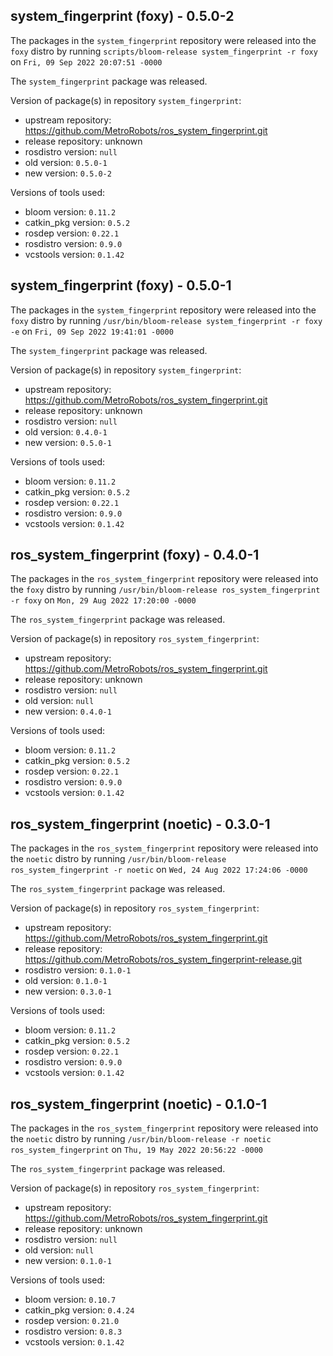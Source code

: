 ## system_fingerprint (foxy) - 0.5.0-2

The packages in the `system_fingerprint` repository were released into the `foxy` distro by running `scripts/bloom-release system_fingerprint -r foxy` on `Fri, 09 Sep 2022 20:07:51 -0000`

The `system_fingerprint` package was released.

Version of package(s) in repository `system_fingerprint`:

- upstream repository: https://github.com/MetroRobots/ros_system_fingerprint.git
- release repository: unknown
- rosdistro version: `null`
- old version: `0.5.0-1`
- new version: `0.5.0-2`

Versions of tools used:

- bloom version: `0.11.2`
- catkin_pkg version: `0.5.2`
- rosdep version: `0.22.1`
- rosdistro version: `0.9.0`
- vcstools version: `0.1.42`


## system_fingerprint (foxy) - 0.5.0-1

The packages in the `system_fingerprint` repository were released into the `foxy` distro by running `/usr/bin/bloom-release system_fingerprint -r foxy -e` on `Fri, 09 Sep 2022 19:41:01 -0000`

The `system_fingerprint` package was released.

Version of package(s) in repository `system_fingerprint`:

- upstream repository: https://github.com/MetroRobots/ros_system_fingerprint.git
- release repository: unknown
- rosdistro version: `null`
- old version: `0.4.0-1`
- new version: `0.5.0-1`

Versions of tools used:

- bloom version: `0.11.2`
- catkin_pkg version: `0.5.2`
- rosdep version: `0.22.1`
- rosdistro version: `0.9.0`
- vcstools version: `0.1.42`


## ros_system_fingerprint (foxy) - 0.4.0-1

The packages in the `ros_system_fingerprint` repository were released into the `foxy` distro by running `/usr/bin/bloom-release ros_system_fingerprint -r foxy` on `Mon, 29 Aug 2022 17:20:00 -0000`

The `ros_system_fingerprint` package was released.

Version of package(s) in repository `ros_system_fingerprint`:

- upstream repository: https://github.com/MetroRobots/ros_system_fingerprint.git
- release repository: unknown
- rosdistro version: `null`
- old version: `null`
- new version: `0.4.0-1`

Versions of tools used:

- bloom version: `0.11.2`
- catkin_pkg version: `0.5.2`
- rosdep version: `0.22.1`
- rosdistro version: `0.9.0`
- vcstools version: `0.1.42`


## ros_system_fingerprint (noetic) - 0.3.0-1

The packages in the `ros_system_fingerprint` repository were released into the `noetic` distro by running `/usr/bin/bloom-release ros_system_fingerprint -r noetic` on `Wed, 24 Aug 2022 17:24:06 -0000`

The `ros_system_fingerprint` package was released.

Version of package(s) in repository `ros_system_fingerprint`:

- upstream repository: https://github.com/MetroRobots/ros_system_fingerprint.git
- release repository: https://github.com/MetroRobots/ros_system_fingerprint-release.git
- rosdistro version: `0.1.0-1`
- old version: `0.1.0-1`
- new version: `0.3.0-1`

Versions of tools used:

- bloom version: `0.11.2`
- catkin_pkg version: `0.5.2`
- rosdep version: `0.22.1`
- rosdistro version: `0.9.0`
- vcstools version: `0.1.42`


## ros_system_fingerprint (noetic) - 0.1.0-1

The packages in the `ros_system_fingerprint` repository were released into the `noetic` distro by running `/usr/bin/bloom-release -r noetic ros_system_fingerprint` on `Thu, 19 May 2022 20:56:22 -0000`

The `ros_system_fingerprint` package was released.

Version of package(s) in repository `ros_system_fingerprint`:

- upstream repository: https://github.com/MetroRobots/ros_system_fingerprint.git
- release repository: unknown
- rosdistro version: `null`
- old version: `null`
- new version: `0.1.0-1`

Versions of tools used:

- bloom version: `0.10.7`
- catkin_pkg version: `0.4.24`
- rosdep version: `0.21.0`
- rosdistro version: `0.8.3`
- vcstools version: `0.1.42`


